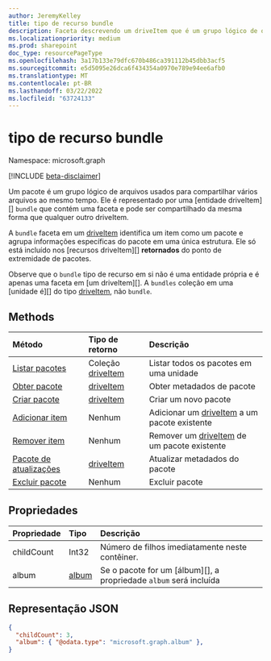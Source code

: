 ```yaml
---
author: JeremyKelley
title: tipo de recurso bundle
description: Faceta descrevendo um driveItem que é um grupo lógico de outros driveItems
ms.localizationpriority: medium
ms.prod: sharepoint
doc_type: resourcePageType
ms.openlocfilehash: 3a17b133e79dfc670b486ca391112b45dbb3acf5
ms.sourcegitcommit: e5d5095e26dca6f434354a0970e789e94ee6afb0
ms.translationtype: MT
ms.contentlocale: pt-BR
ms.lasthandoff: 03/22/2022
ms.locfileid: "63724133"
---
```

# <a name="bundle-resource-type"></a>tipo de recurso bundle

Namespace: microsoft.graph

[!INCLUDE [beta-disclaimer](../../includes/beta-disclaimer.md)]

Um pacote é um grupo lógico de arquivos usados para compartilhar vários arquivos ao mesmo tempo. Ele é representado por uma [entidade driveItem][] `bundle` que contém uma faceta e pode ser compartilhado da mesma forma que qualquer outro driveItem.

A `bundle` faceta em um [driveItem][] identifica um item como um pacote e agrupa informações específicas do pacote em uma única estrutura. Ele só está incluído nos [recursos driveItem][] **retornados** do ponto de extremidade de pacotes.

Observe que o `bundle` tipo de recurso em si não é uma entidade própria e é apenas uma faceta em [um driveItem][]. A `bundles` coleção em uma [unidade é][] do tipo [driveItem][], não `bundle`.

## <a name="methods"></a>Methods

| Método                            | Tipo de retorno              | Descrição                                    |
| :-------------------------------- | :----------------------- | :--------------------------------------------- |
| [Listar pacotes][bundle-list]       | Coleção [driveItem][] | Listar todos os pacotes em uma unidade                    |
| [Obter pacote][bundle-get]          | [driveItem][]            | Obter metadados de pacote                            |
| [Criar pacote][bundle-create]    | [driveItem][]            | Criar um novo pacote                            |
| [Adicionar item][bundle-add-item]       | Nenhum                     | Adicionar um [driveItem][] a um pacote existente      |
| [Remover item][bundle-remove-item] | Nenhum                     | Remover um [driveItem][] de um pacote existente |
| [Pacote de atualizações][bundle-update]    | [driveItem][]            | Atualizar metadados do pacote                         |
| [Excluir pacote][bundle-delete]    | Nenhum                     | Excluir pacote                                  |

## <a name="properties"></a>Propriedades

| Propriedade   | Tipo      | Descrição                                                          |
| :--------- | :-------- | :------------------------------------------------------------------- |
| childCount | Int32     | Número de filhos imediatamente neste contêiner.      |
| album      | [album][] | Se o pacote for um [álbum][], a propriedade `album` será incluída |

## <a name="json-representation"></a>Representação JSON

<!-- { "blockType": "resource", "@odata.type": "microsoft.graph.bundle" } -->

```json
{
  "childCount": 3,
  "album": { "@odata.type": "microsoft.graph.album" },
}
```

[album]: album.md
[drive]: drive.md
[driveItem]: driveItem.md

[bundle-list]: ../api/bundle-list.md
[bundle-get]: ../api/bundle-get.md
[bundle-create]: ../api/drive-post-bundles.md
[bundle-add-item]: ../api/bundle-addItem.md
[bundle-remove-item]: ../api/bundle-removeItem.md
[bundle-update]: ../api/bundle-update.md
[bundle-delete]: ../api/bundle-delete.md
